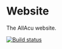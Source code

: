 # Website
The AllAcu website.

[![Build status](https://ci.appveyor.com/api/projects/status/lp6c0kvxt1ei7xat?svg=true)](https://ci.appveyor.com/project/askheaves/website)
